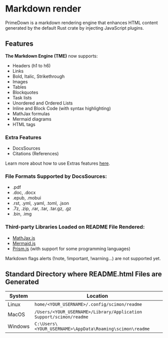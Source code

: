 # Markdown render

PrimeDown is a markdown rendering engine that enhances HTML content generated by the default Rust crate by injecting JavaScript plugins.

## Features

**The Markdown Engine (TME)** now supports:

* Headers (h1 to h6)
* Links
* Bold, Italic, Strikethrough
* Images
* Tables
* Blockquotes
* Task lists
* Unordered and Ordered Lists
* Inline and Block Code (with syntax highlighting)
* MathJax formulas
* Mermaid diagrams
* HTML tags

### Extra Features

* DocsSources
* Citations (References)

Learn more about how to use Extras features [here](#how-to-use-extras-features).

### File Formats Supported by DocsSources:

<ul>
  <li>.pdf</li>
  <li>.doc, .docx</li>
  <li>.epub, .mobui</li>
  <li>.rst, .yml, .yaml, .toml, .json</li>
  <li>.7z, .zip, .rar, .tar, .tar.gz, .gz</li>
  <li>.bin, .img</li>
</ul>

### Third-party Libraries Loaded on README File Rendered:

<ul>
  <li><a href="https://www.mathjax.org/">MathJax.js</a></li>
  <li><a href="https://mermaid.js.org/">Mermaid.js</a></li>
  <li><a href="https://prismjs.com/">Prism.js</a> (with support for some programming languages)</li>
</ul>

Markdown flags alerts (!note, !important, !warning...) are not supported yet.

## Standard Directory where README.html Files are Generated

| System  | Location                                                             |
| ------- | -------------------------------------------------------------------- |
| Linux   | `home/<YOUR_USERNAME>/.config/scimon/readme`                       |
| MacOS   | `/Users/<YOUR_USERNAME>/Library/Application Support/scimon/readme` |
| Windows | `C:\Users\<YOUR_USERNAME>\AppData\Roaming\scimon\readme`           |
